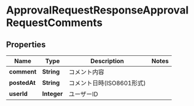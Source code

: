 

# ApprovalRequestResponseApprovalRequestComments


## Properties

Name | Type | Description | Notes
------------ | ------------- | ------------- | -------------
**comment** | **String** | コメント内容 | 
**postedAt** | **String** | コメント日時(ISO8601形式) | 
**userId** | **Integer** | ユーザーID | 



